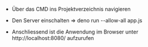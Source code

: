 - Über das CMD ins Projektverzeichnis navigieren

- Den Server einschalten => 
deno run --allow-all app.js

- Anschliessend ist die Anwendung im Browser unter http://localhost:8080/ aufzurufen
